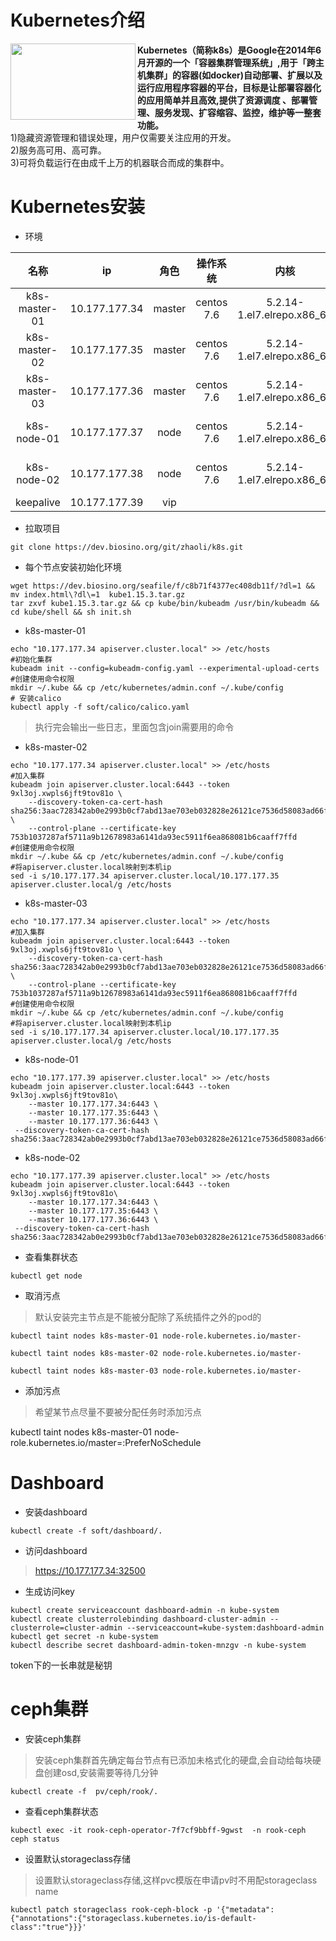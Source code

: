 # Kubernetes介绍
<a href="url"><img src="https://ss1.bdstatic.com/70cFuXSh_Q1YnxGkpoWK1HF6hhy/it/u=2232728375,914299056&fm=26&gp=0.jpg" align="left" height="122" width="200" ></a>

**Kubernetes（简称k8s）是Google在2014年6月开源的一个「容器集群管理系统」,用于「跨主机集群」的容器(如docker)自动部署、扩展以及运行应用程序容器的平台，目标是让部署容器化的应用简单并且高效,提供了资源调度
、部署管理、服务发现、扩容缩容、监控，维护等一整套功能。**  
1)隐藏资源管理和错误处理，用户仅需要关注应用的开发。  
2)服务高可用、高可靠。  
3)可将负载运行在由成千上万的机器联合而成的集群中。  





# Kubernetes安装
* 环境

名称| ip | 角色  | 操作系统 | 内核 | docker版本
:-: | :-: | :-: | :-: | :-:  | :-:
k8s-master-01 | 10.177.177.34 | master | centos 7.6 | 5.2.14-1.el7.elrepo.x86_64 | docker-ce-18.6.0
k8s-master-02  | 10.177.177.35 | master | centos 7.6 | 5.2.14-1.el7.elrepo.x86_64 | docker-ce-18.6.0
k8s-master-03 | 10.177.177.36 | master | centos 7.6 | 5.2.14-1.el7.elrepo.x86_64 | docker-ce-18.6.0
k8s-node-01 | 10.177.177.37 | node | centos 7.6 | 5.2.14-1.el7.elrepo.x86_64 | docker-ce-18.6.0
k8s-node-02 | 10.177.177.38 | node | centos 7.6 | 5.2.14-1.el7.elrepo.x86_64 | docker-ce-18.6.0
keepalive | 10.177.177.39 | vip

* 拉取项目  

```shell
git clone https://dev.biosino.org/git/zhaoli/k8s.git
```
* 每个节点安装初始化环境  

```shell
wget https://dev.biosino.org/seafile/f/c8b71f4377ec408db11f/?dl=1 && mv index.html\?dl\=1  kube1.15.3.tar.gz 
tar zxvf kube1.15.3.tar.gz && cp kube/bin/kubeadm /usr/bin/kubeadm && cd kube/shell && sh init.sh
```

* k8s-master-01  

```shell
echo "10.177.177.34 apiserver.cluster.local" >> /etc/hosts
#初始化集群
kubeadm init --config=kubeadm-config.yaml --experimental-upload-certs
#创建使用命令权限
mkdir ~/.kube && cp /etc/kubernetes/admin.conf ~/.kube/config
# 安装calico
kubectl apply -f soft/calico/calico.yaml
```
> 执行完会输出一些日志，里面包含join需要用的命令

* k8s-master-02  

```shell
echo "10.177.177.34 apiserver.cluster.local" >> /etc/hosts
#加入集群
kubeadm join apiserver.cluster.local:6443 --token 9xl3oj.xwpls6jft9tov81o \
    --discovery-token-ca-cert-hash sha256:3aac728342ab0e2993b0cf7abd13ae703eb032828e26121ce7536d58083ad66f \
    --control-plane --certificate-key 753b1037287af5711a9b12678983a6141da93ec5911f6ea868081b6caaff7ffd
#创建使用命令权限
mkdir ~/.kube && cp /etc/kubernetes/admin.conf ~/.kube/config
#将apiserver.cluster.local映射到本机ip
sed -i s/10.177.177.34 apiserver.cluster.local/10.177.177.35 apiserver.cluster.local/g /etc/hosts
```
* k8s-master-03  

```shell
echo "10.177.177.34 apiserver.cluster.local" >> /etc/hosts
#加入集群
kubeadm join apiserver.cluster.local:6443 --token 9xl3oj.xwpls6jft9tov81o \
    --discovery-token-ca-cert-hash sha256:3aac728342ab0e2993b0cf7abd13ae703eb032828e26121ce7536d58083ad66f \
    --control-plane --certificate-key 753b1037287af5711a9b12678983a6141da93ec5911f6ea868081b6caaff7ffd
#创建使用命令权限
mkdir ~/.kube && cp /etc/kubernetes/admin.conf ~/.kube/config
#将apiserver.cluster.local映射到本机ip
sed -i s/10.177.177.34 apiserver.cluster.local/10.177.177.35 apiserver.cluster.local/g /etc/hosts
```
* k8s-node-01  

```shell
echo "10.177.177.39 apiserver.cluster.local" >> /etc/hosts
kubeadm join apiserver.cluster.local:6443 --token 9xl3oj.xwpls6jft9tov81o\
    --master 10.177.177.34:6443 \
    --master 10.177.177.35:6443 \
    --master 10.177.177.36:6443 \
 --discovery-token-ca-cert-hash sha256:3aac728342ab0e2993b0cf7abd13ae703eb032828e26121ce7536d58083ad66f

 ```
* k8s-node-02  

```shell
echo "10.177.177.39 apiserver.cluster.local" >> /etc/hosts
kubeadm join apiserver.cluster.local:6443 --token 9xl3oj.xwpls6jft9tov81o\
    --master 10.177.177.34:6443 \
    --master 10.177.177.35:6443 \
    --master 10.177.177.36:6443 \
 --discovery-token-ca-cert-hash sha256:3aac728342ab0e2993b0cf7abd13ae703eb032828e26121ce7536d58083ad66f
 ```
* 查看集群状态  

```shell
kubectl get node
 ```

* 取消污点  

> 默认安装完主节点是不能被分配除了系统插件之外的pod的

```shell
kubectl taint nodes k8s-master-01 node-role.kubernetes.io/master-

kubectl taint nodes k8s-master-02 node-role.kubernetes.io/master-

kubectl taint nodes k8s-master-03 node-role.kubernetes.io/master-
```

* 添加污点  

> 希望某节点尽量不要被分配任务时添加污点

kubectl taint nodes k8s-master-01 node-role.kubernetes.io/master=:PreferNoSchedule
# Dashboard
* 安装dashboard  

```shell
kubectl create -f soft/dashboard/.
```
* 访问dashboard  


> https://10.177.177.34:32500

* 生成访问key  

```shell
kubectl create serviceaccount dashboard-admin -n kube-system
kubectl create clusterrolebinding dashboard-cluster-admin --clusterrole=cluster-admin --serviceaccount=kube-system:dashboard-admin
kubectl get secret -n kube-system
kubectl describe secret dashboard-admin-token-mnzgv -n kube-system
```
token下的一长串就是秘钥

# ceph集群
* 安装ceph集群  


> 安装ceph集群首先确定每台节点有已添加未格式化的硬盘,会自动给每块硬盘创建osd,安装需要等待几分钟

```shell
kubectl create -f  pv/ceph/rook/.
 ```
* 查看ceph集群状态  

```shell
kubectl exec -it rook-ceph-operator-7f7cf9bbff-9gwst  -n rook-ceph ceph status
```
* 设置默认storageclass存储  

> 设置默认storageclass存储,这样pvc模版在申请pv时不用配storageclass name

```shell
kubectl patch storageclass rook-ceph-block -p '{"metadata": {"annotations":{"storageclass.kubernetes.io/is-default-class":"true"}}}'
```
